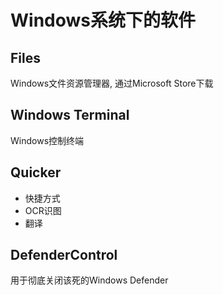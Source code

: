 # Windows系统下的软件

## Files

Windows文件资源管理器, 通过Microsoft Store下载

## Windows Terminal

Windows控制终端

## Quicker

+ 快捷方式
+ OCR识图
+ 翻译

## DefenderControl

用于彻底关闭该死的Windows Defender